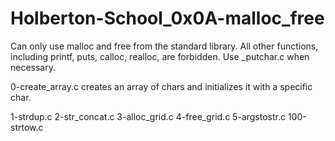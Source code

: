 # Holberton-School_0x0A-malloc_free

Can only use malloc and free from the standard library. 
All other functions, including printf, puts, calloc, realloc, are forbidden. 
Use _putchar.c when necessary.

0-create_array.c
	creates an array of chars and initializes it with a specific char.
	
1-strdup.c
2-str_concat.c
3-alloc_grid.c
4-free_grid.c
5-argstostr.c
100-strtow.c

